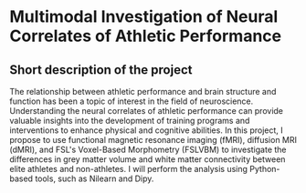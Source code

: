# Multimodal Investigation of Neural Correlates of Athletic Performance

## Short description of the project
The relationship between athletic performance and brain structure and function has been a topic of interest in the field of neuroscience. Understanding the neural correlates of athletic performance can provide valuable insights into the development of training programs and interventions to enhance physical and cognitive abilities. In this project, I propose to use functional magnetic resonance imaging (fMRI), diffusion MRI (dMRI), and FSL's Voxel-Based Morphometry (FSLVBM) to investigate the differences in grey matter volume and white matter connectivity between elite athletes and non-athletes. I will perform the analysis using Python-based tools, such as Nilearn and Dipy.  
